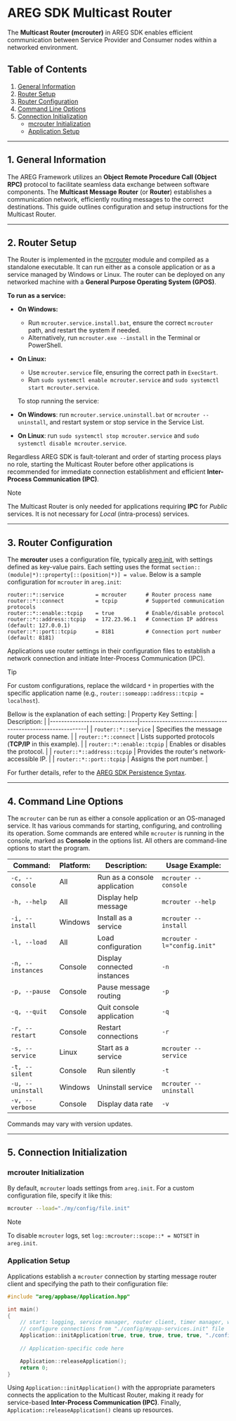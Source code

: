 # AREG SDK Multicast Router

The **Multicast Router (mcrouter)** in AREG SDK enables efficient communication between Service Provider and Consumer nodes within a networked environment.

## Table of Contents
1. [General Information](#1-general-information)
2. [Router Setup](#2-router-setup)
3. [Router Configuration](#3-router-configuration)
4. [Command Line Options](#4-command-line-options)
5. [Connection Initialization](#5-connection-initialization)
   - [mcrouter Initialization](#mcrouter-initialization)
   - [Application Setup](#application-setup)

---

## 1. General Information

The AREG Framework utilizes an **Object Remote Procedure Call (Object RPC)** protocol to facilitate seamless data exchange between software components. The **Multicast Message Router** (or **Router**) establishes a communication network, efficiently routing messages to the correct destinations. This guide outlines configuration and setup instructions for the Multicast Router.

---

## 2. Router Setup

The Router is implemented in the [mcrouter](./../../framework/mcrouter) module and compiled as a standalone executable. It can run either as a console application or as a service managed by Windows or Linux. The router can be deployed on any networked machine with a **General Purpose Operating System (GPOS)**.

**To run as a service:**

- **On Windows:** 
  - Run `mcrouter.service.install.bat`, ensure the correct `mcrouter` path, and restart the system if needed.
  - Alternatively, run `mcrouter.exe --install` in the Terminal or PowerShell.

- **On Linux:**
  - Use `mcrouter.service` file, ensuring the correct path in `ExecStart`.
  - Run `sudo systemctl enable mcrouter.service` and `sudo systemctl start mcrouter.service`.

  To stop running the service:
- **On Windows**: run `mcrouter.service.uninstall.bat` or `mcrouter --uninstall`, and restart system or stop service in the Service List.
- **On Linux**: run `sudo systemctl stop mcrouter.service` and `sudo systemctl disable mcrouter.service`.
 
Regardless AREG SDK is fault-tolerant and order of starting process plays no role, starting the Multicast Router before other applications is recommended for immediate connection establishment and efficient **Inter-Process Communication (IPC)**.

> [!NOTE]
> The Multicast Router is only needed for applications requiring **IPC** for *Public* services. It is not necessary for *Local* (intra-process) services.

---

## 3. Router Configuration

The **mcrouter** uses a configuration file, typically [areg.init](./../../framework/areg/resources/areg.init), with settings defined as key-value pairs. Each setting uses the format `section::(module|*)::property[::(position|*)] = value`. Below is a sample configuration for `mcrouter` in `areg.init`:

```plaintext
router::*::service          = mcrouter      # Router process name
router::*::connect          = tcpip		    # Supported communication protocols
router::*::enable::tcpip    = true		    # Enable/disable protocol
router::*::address::tcpip   = 172.23.96.1   # Connection IP address (default: 127.0.0.1)
router::*::port::tcpip      = 8181		    # Connection port number (default: 8181)
```

Applications use router settings in their configuration files to establish a network connection and initiate Inter-Process Communication (IPC). 

> [!TIP]
> For custom configurations, replace the wildcard `*` in properties with the specific application name (e.g., `router::someapp::address::tcpip = localhost`).

Bellow is the explanation of each setting:
|  Property Key Setting:        |   Description:                                            |
|-------------------------------|-----------------------------------------------------------|
| `router::*::service`          | Specifies the message router process name.                |
| `router::*::connect`          | Lists supported protocols (**TCP/IP** in this example).   |
| `router::*::enable::tcpip`    | Enables or disables the protocol.                         |
| `router::*::address::tcpip`   | Provides the router's network-accessible IP.              |
| `router::*::port::tcpip`      | Assigns the port number.                                  |

For further details, refer to the [AREG SDK Persistence Syntax](./06a-persistence-syntax.md).

---

## 4. Command Line Options

The `mcrouter` can be run as either a console application or an OS-managed service. It has various commands for starting, configuring, and controlling its operation. Some commands are entered while `mcrouter` is running in the console, marked as **Console** in the options list. All others are command-line options to start the program.

| Command:              | Platform: | Description:                  | Usage Example:                |
|-----------------------|-----------|-------------------------------|-------------------------------|
| `-c, --console`       | All       | Run as a console application  | `mcrouter --console`          |
| `-h, --help`          | All       | Display help message          | `mcrouter --help`             |
| `-i, --install`       | Windows   | Install as a service          | `mcrouter --install`          |
| `-l, --load`          | All       | Load configuration            | `mcrouter -l="config.init"`   |
| `-n, --instances`     | Console   | Display connected instances   | `-n`                          |
| `-p, --pause`         | Console   | Pause message routing         | `-p`                          |
| `-q, --quit`          | Console   | Quit console application      | `-q`                          |
| `-r, --restart`       | Console   | Restart connections           | `-r`                          |
| `-s, --service`       | Linux     | Start as a service            | `mcrouter --service`          |
| `-t, --silent`        | Console   | Run silently                  | `-t`                          |
| `-u, --uninstall`     | Windows   | Uninstall service             | `mcrouter --uninstall`        |
| `-v, --verbose`       | Console   | Display data rate             | `-v`                          |

Commands may vary with version updates.

---

## 5. Connection Initialization

### mcrouter Initialization

By default, `mcrouter` loads settings from `areg.init`. For a custom configuration file, specify it like this:

```bash
mcrouter --load="./my/config/file.init"
```

> [!NOTE]
> To disable `mcrouter` logs, set `log::mcrouter::scope::* = NOTSET` in `areg.init`.

### Application Setup

Applications establish a `mcrouter` connection by starting message router client and specifying the path to their configuration file:

```cpp
#include "areg/appbase/Application.hpp"

int main()
{
    // start: logging, service manager, router client, timer manager, watchdog manager
    // configure connections from "./config/myapp-services.init" file
    Application::initApplication(true, true, true, true, true, "./config/myapp-services.init", nullptr);
    
    // Application-specific code here

    Application::releaseApplication();
    return 0;
}
```

Using `Application::initApplication()` with the appropriate parameters connects the application to the Multicast Router, making it ready for service-based **Inter-Process Communication (IPC)**. Finally, `Application::releaseApplication()` cleans up resources.

